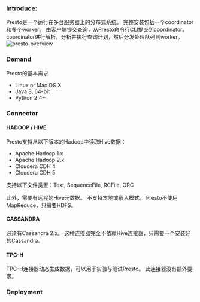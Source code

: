 ### Introduce:

Presto是一个运行在多台服务器上的分布式系统。 完整安装包括一个coordinator和多个worker。 由客户端提交查询，从Presto命令行CLI提交到coordinator。coordinator进行解析，分析并执行查询计划，然后分发处理队列到worker。![presto-overview](C:\Users\59584\OneDrive\新建文件夹\易观\pic\presto-overview.png)

### Demand

Presto的基本需求

- Linux or Mac OS X
- Java 8, 64-bit
- Python 2.4+

### Connector

#### HADOOP / HIVE

Presto支持从以下版本的Hadoop中读取Hive数据：

- Apache Hadoop 1.x
- Apache Hadoop 2.x
- Cloudera CDH 4
- Cloudera CDH 5

支持以下文件类型：Text, SequenceFile, RCFile, ORC

此外，需要有远程的Hive元数据。 不支持本地或嵌入模式。 Presto不使用MapReduce，只需要HDFS。

#### CASSANDRA

必须有Cassandra 2.x。 这种连接器完全不依赖Hive连接器，只需要一个安装好的Cassandra。

#### TPC-H

TPC-H连接器动态生成数据，可以用于实验与测试Presto。 此连接器没有额外要求。





### Deployment



